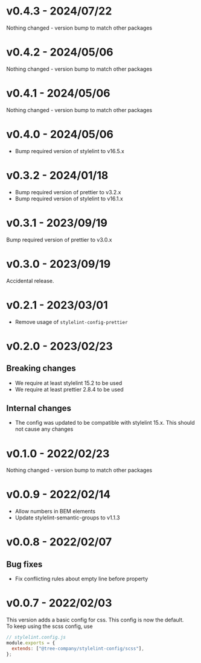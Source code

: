# v0.4.3 - 2024/07/22
Nothing changed - version bump to match other packages

# v0.4.2 - 2024/05/06
Nothing changed - version bump to match other packages

# v0.4.1 - 2024/05/06
Nothing changed - version bump to match other packages

# v0.4.0 - 2024/05/06
* Bump required version of stylelint to v16.5.x

# v0.3.2 - 2024/01/18
* Bump required version of prettier to v3.2.x
* Bump required version of stylelint to v16.1.x

# v0.3.1 - 2023/09/19
Bump required version of prettier to v3.0.x

# v0.3.0 - 2023/09/19
Accidental release.

# v0.2.1 - 2023/03/01
* Remove usage of `stylelint-config-prettier`

# v0.2.0 - 2023/02/23
## Breaking changes
* We require at least stylelint 15.2 to be used
* We require at least prettier 2.8.4 to be used

## Internal changes
* The config was updated to be compatible with stylelint 15.x. This should not cause any changes

# v0.1.0 - 2022/02/23
Nothing changed - version bump to match other packages
# v0.0.9 - 2022/02/14
* Allow numbers in BEM elements
* Update stylelint-semantic-groups to v1.1.3

# v0.0.8 - 2022/02/07
## Bug fixes
* Fix conflicting rules about empty line before property

# v0.0.7 - 2022/02/03
This version adds a basic config for css. This config is now the default.  
To keep using the scss config, use 
```js
// stylelint.config.js
module.exports = {
  extends: ["@tree-company/stylelint-config/scss"],
};
```
